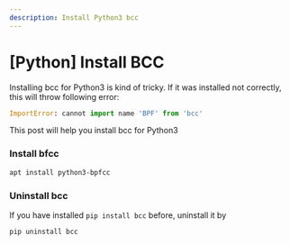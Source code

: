 ```yaml
---
description: Install Python3 bcc
---
```


# \[Python] Install BCC

Installing bcc for Python3 is kind of tricky. If it was installed not correctly, this will throw following error:

```python
ImportError: cannot import name 'BPF' from 'bcc'
```

This post will help you install bcc for Python3

### Install bfcc

```bash
apt install python3-bpfcc 
```

### Uninstall bcc

If you have installed `pip install bcc` before, uninstall it by

```
pip uninstall bcc
```

